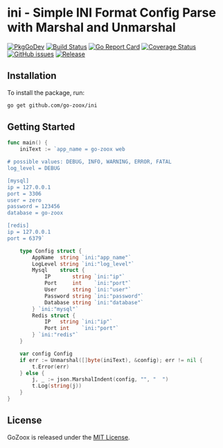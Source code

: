 # ini - Simple INI Format Config Parse with Marshal and Unmarshal

[![PkgGoDev](https://pkg.go.dev/badge/github.com/go-zoox/ini)](https://pkg.go.dev/github.com/go-zoox/ini)
[![Build Status](https://github.com/go-zoox/ini/actions/workflows/ci.yml/badge.svg?branch=master)](https://github.com/go-zoox/ini/actions/workflows/ci.yml)
[![Go Report Card](https://goreportcard.com/badge/github.com/go-zoox/ini)](https://goreportcard.com/report/github.com/go-zoox/ini)
[![Coverage Status](https://coveralls.io/repos/github/go-zoox/ini/badge.svg?branch=master)](https://coveralls.io/github/go-zoox/ini?branch=master)
[![GitHub issues](https://img.shields.io/github/issues/go-zoox/ini.svg)](https://github.com/go-zoox/ini/issues)
[![Release](https://img.shields.io/github/ini/go-zoox/ini.svg?label=Release)](https://github.com/go-zoox/ini/inis)

## Installation
To install the package, run:
```bash
go get github.com/go-zoox/ini
```

## Getting Started

```go
func main() {
  	iniText := `app_name = go-zoox web

# possible values: DEBUG, INFO, WARNING, ERROR, FATAL
log_level = DEBUG

[mysql]
ip = 127.0.0.1
port = 3306
user = zero
password = 123456
database = go-zoox

[redis]
ip = 127.0.0.1
port = 6379`

	type Config struct {
		AppName  string `ini:"app_name"`
		LogLevel string `ini:"log_level"`
		Mysql    struct {
			IP       string `ini:"ip"`
			Port     int    `ini:"port"`
			User     string `ini:"user"`
			Password string `ini:"password"`
			Database string `ini:"database"`
		} `ini:"mysql"`
		Redis struct {
			IP   string `ini:"ip"`
			Port int    `ini:"port"`
		} `ini:"redis"`
	}

	var config Config
	if err := Unmarshal([]byte(iniText), &config); err != nil {
		t.Error(err)
	} else {
		j, _ := json.MarshalIndent(config, "", "  ")
		t.Log(string(j))
	}
}
```

## License
GoZoox is released under the [MIT License](./LICENSE).
